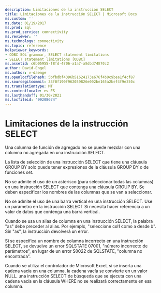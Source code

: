 ```yaml
---
description: Limitaciones de la instrucción SELECT
title: Limitaciones de la instrucción SELECT | Microsoft Docs
ms.custom: ''
ms.date: 01/19/2017
ms.prod: sql
ms.prod_service: connectivity
ms.reviewer: ''
ms.technology: connectivity
ms.topic: reference
helpviewer_keywords:
- ODBC SQL grammar, SELECT statement limitations
- SELECT statement limitations [ODBC]
ms.assetid: c6b05955-f8fd-4706-a1a7-a8dbd74870c2
author: David-Engel
ms.author: v-daenge
ms.openlocfilehash: 5bfbdbf4396b51624173e676f4b0c9bea1f4cf87
ms.sourcegitcommit: 33f0f190f962059826e002be165a2bef4f9e350c
ms.translationtype: MT
ms.contentlocale: es-ES
ms.lasthandoff: 01/30/2021
ms.locfileid: "99208674"
---
```

# <a name="select-statement-limitations"></a>Limitaciones de la instrucción SELECT
Una columna de función de agregado no se puede mezclar con una columna no agregada en una instrucción SELECT.  
  
 La lista de selección de una instrucción SELECT que tiene una cláusula GROUP BY solo puede tener expresiones de la cláusula GROUP BY o de funciones set.  
  
 No se admite el uso de un asterisco (para seleccionar todas las columnas) en una instrucción SELECT que contenga una cláusula GROUP BY. Se deben especificar los nombres de las columnas que se van a seleccionar.  
  
 No se admite el uso de una barra vertical en una instrucción SELECT. Use un parámetro en la instrucción SELECT Si necesita hacer referencia a un valor de datos que contenga una barra vertical.  
  
 Cuando se usa un alias de columna en una instrucción SELECT, la palabra "as" debe preceder al alias. Por ejemplo, "seleccione col1 como a desde b". Sin "as", la instrucción devolverá un error.  
  
 Si se especifica un nombre de columna incorrecto en una instrucción SELECT, se devuelve un error SQLSTATE 07001, "número incorrecto de parámetros", en lugar de un error S0022 de SQLSTATE, "columna no encontrada".  
  
 Cuando se utiliza el controlador de Microsoft Excel, si se inserta una cadena vacía en una columna, la cadena vacía se convierte en un valor NULL. una instrucción SELECT de búsqueda que se ejecuta con una cadena vacía en la cláusula WHERE no se realizará correctamente en esa columna.
